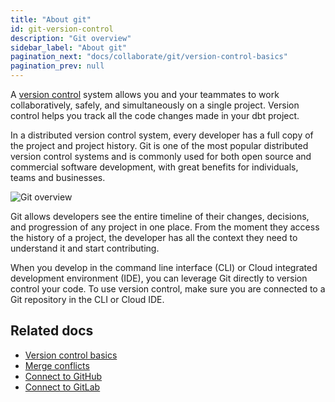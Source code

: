 ```yaml
---
title: "About git"
id: git-version-control
description: "Git overview"
sidebar_label: "About git"
pagination_next: "docs/collaborate/git/version-control-basics"
pagination_prev: null
---
```


A [version control](https://en.wikipedia.org/wiki/Version_control) system allows you and your teammates to work collaboratively, safely, and simultaneously on a single project. Version control helps you track all the code changes made in your dbt project.

In a distributed version control system, every developer has a full copy of the project and project history. Git is one of the most popular distributed version control systems and is commonly used for both open source and commercial software development, with great benefits for individuals, teams and businesses.

![Git overview](https://docs.getdbt.com/img/docs/dbt-cloud/cloud-ide/git-overview.png)


Git allows developers see the entire timeline of their changes, decisions, and progression of any project in one place. From the moment they access the history of a project, the developer has all the context they need to understand it and start contributing.

When you develop in the command line interface (CLI) or Cloud  integrated development environment (IDE), you can leverage Git directly to version control your code. To use version control, make sure you are connected to a Git repository in the CLI or Cloud IDE. 


## Related docs
- [Version control basics](/docs/collaborate/git/version-control-basics)
- [Merge conflicts](/docs/collaborate/git/merge-conflicts) 
- [Connect to GitHub](/docs/cloud/git/connect-github)
- [Connect to GitLab](/docs/cloud/git/connect-gitlab)
